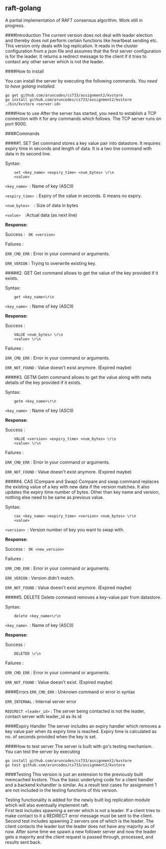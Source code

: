 ## raft-golang
A partial implementation of RAFT consensus algorithm. Work still in progress.


####Introduction
The current version does not deal with leader election and thereby does not perform certain functions like heartbeat sending etc. This version only deals with log replication. It reads in the cluster configuration from a json file and assumes that the first server configuration is for the leader. It returns a redirect message to the client if it tries to contact any other server which is not the leader.


####How to install

You can install the server by executing the following commands.
*You need to have golang installed.*
```shell
go get github.com/aruncodes/cs733/assignment2/kvstore
go install github.com/aruncodes/cs733/assignment2/kvstore
./bin/kvstore <server-id>
```


####How to use
After the server has started, you need to establish a TCP connection with it for any commands which follows.
The TCP server runs on port 9000.


####Commands

#####1. SET
Set command stores a key value pair into datastore. It requires expiry time in seconds and length of data. It is a two line command with data in its second line.

Syntax:
```
	set <key_name> <expiry_time> <num_bytes> \r\n
	<value>
```
```<key_name> ```: Name of key (ASCII)

```<expiry_time> ```: Expiry of the value in seconds. 0 means no expiry.

```<num_bytes>	```: Size of data in bytes

```<value>	```:Actual data (as next line)

**Response:**

Success : 
``` OK <version>```

Failures :

```ERR_CMD_ERR``` : Error in your command or arguments.

```ERR_VERION``` : Trying to overwrite existing key.

#####2. GET
Get command allows to get the value of the key provided if it exists.

Syntax:
```
	get <key_name>\r\n
```
```<key_name> ```: Name of key (ASCII)

**Response:**

Success : 
``` 
	VALUE <num_bytes> \r\n
	<value> \r\n
```

Failures :

```ERR_CMD_ERR``` : Error in your command or arguments.

```ERR_NOT_FOUND``` : Value doesn't exist anymore. (Expired maybe)

#####3. GETM
Getm command allows to get the value along with meta details of the key provided if it exists.

Syntax:
```
	getm <key_name>\r\n
```
```<key_name> ```: Name of key (ASCII)

**Response:**

Success : 
``` 
	VALUE <version> <expiry_time> <num_bytes> \r\n
	<value> \r\n
```

Failures :

```ERR_CMD_ERR``` : Error in your command or arguments.

```ERR_NOT_FOUND``` : Value doesn't exist anymore. (Expired maybe)

#####4. CAS (Compare and Swap)
Compare and swap command replaces the existing value of a key with new data if the version matches. It also updates the expiry time number of bytes. Other than key name and version, nothing else need to be same as previous value.

Syntax:
```
	cas <key_name> <expiry_time> <version> <num_bytes> \r\n
	<value>
```
```<version> ```: Version number of key you want to swap with.

**Response:**

Success : 
``` OK <new_version>```

Failures :

```ERR_CMD_ERR``` : Error in your command or arguments.

```ERR_VERION``` : Version didn't match.

```ERR_NOT_FOUND``` : Value doesn't exist anymore. (Expired maybe)

#####5. DELETE
Delete command removes a key-value pair from datastore.

Syntax:
```
	delete <key_name>\r\n
```
```<key_name> ```: Name of key (ASCII)

**Response:**

Success : 
``` 
	DELETED \r\n
```

Failures :

```ERR_CMD_ERR``` : Error in your command or arguments.

```ERR_NOT_FOUND``` : Value doesn't exist. (Expired maybe)


####Errors
```ERR_CMD_ERR``` : Unknown command or error in syntax

```ERR_INTERNAL``` : Internal server error

```REDIRECT <leader_id>``` : The server being contacted is not the leader, contact server with leader_id as its id


####Expiry Handler
The server includes an expiry handler which removes a key value pair when its expiry time is reached. Expiry time is calculated as no. of seconds provided when the key is set.


####How to test server
The server is built with go's testing mechanism. You can test the server by executing
```shell
go install github.com/aruncodes/cs733/assignment2/kvstore
go test github.com/aruncodes/cs733/assignment2/kvstore
```

####Testing
This version is just an extension to the previously built memcached kvstore. Thus the basic underlying code for a client handler and a backend kvhandler is similar. As a result test cases for assignment 1 are not included in the testing functions of this version.

Testing functionality is added for the newly built log replication module which will also eventually implement raft.  
First test includes spawning a server which is not a leader. If a client tries to make contact to it a REDIRECT error message must be sent to the client.  
Second test includes spawning 2 servers one of which is the leader. The client contacts the leader but the leader does not have any majority as of now. After some time we spawn a new follower server and now the leader gets a majority and the client request is passed through, processed, and results sent back.